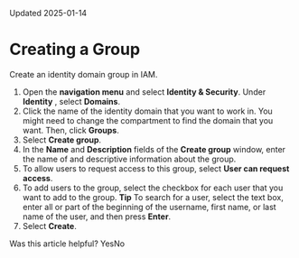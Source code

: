 Updated 2025-01-14
# Creating a Group
Create an identity domain group in IAM.
  1. Open the **navigation menu** and select **Identity & Security**. Under **Identity** , select **Domains**.
  2. Click the name of the identity domain that you want to work in. You might need to change the compartment to find the domain that you want. Then, click **Groups**.
  3. Select **Create group**.
  4. In the **Name** and **Description** fields of the **Create group** window, enter the name of and descriptive information about the group.
  5. To allow users to request access to this group, select **User can request access**.
  6. To add users to the group, select the checkbox for each user that you want to add to the group.
**Tip** To search for a user, select the text box, enter all or part of the beginning of the username, first name, or last name of the user, and then press **Enter**.
  7. Select **Create**.


Was this article helpful?
YesNo

